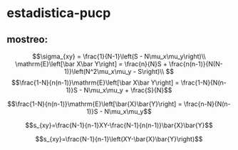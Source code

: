 # estadistica-pucp

## mostreo:

$$\sigma_{xy} = \frac{1}{N-1}\left(S - N\mu_x\mu_y\right)\\
\mathrm{E}\left[\bar X\bar Y\right] = \frac{n}{N}S + \frac{n(n-1)}{N(N-1)}\left(N^2\mu_x\mu_y - S\right)\\
$$
$$\frac{1-N}{n(n-1)}\mathrm{E}\left[\bar X\bar Y\right] = \frac{1-N}{N(n-1)}S - N\mu_x\mu_y + \frac{S}{N}$$

$$\frac{1-N}{n(n-1)}\mathrm{E}\left[\bar{X}\bar{Y}\right] = \frac{n-N}{N(n-1)}S - N\mu_x\mu_y$$

$$s_{xy}=\frac{N-1}{n-1}XY-\frac{N-1}{n(n-1)}\bar{X}\bar{Y}$$

$$s_{xy}=\frac{N-1}{n-1}\left(XY-\bar{X}\bar{Y}\right)$$
